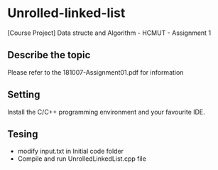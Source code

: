 # Unrolled-linked-list
[Course Project] Data structe and Algorithm - HCMUT - Assignment 1 

## Describe the topic
Please refer to the 181007-Assignment01.pdf for information

## Setting
Install the C/C++ programming environment and your favourite IDE.

## Tesing
- modify input.txt in Initial code folder
- Compile and run UnrolledLinkedList.cpp file
